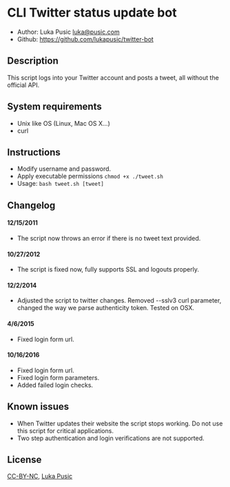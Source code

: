 # CLI Twitter status update bot

* Author: Luka Pusic <luka@pusic.com>
* Github: https://github.com/lukapusic/twitter-bot

## Description
This script logs into your Twitter account and posts a tweet, all without the official API.

## System requirements
* Unix like OS (Linux, Mac OS X...)
* curl

## Instructions
* Modify username and password.
* Apply executable permissions ```chmod +x ./tweet.sh```
* Usage: ```bash tweet.sh [tweet]```

## Changelog

#### 12/15/2011
* The script now throws an error if there is no tweet text provided.

#### 10/27/2012
* The script is fixed now, fully supports SSL and logouts properly.

#### 12/2/2014
* Adjusted the script to twitter changes. Removed --sslv3 curl parameter, changed the way we parse authenticity token. Tested on OSX.

#### 4/6/2015
* Fixed login form url.

#### 10/16/2016
* Fixed login form url.
* Fixed login form parameters.
* Added failed login checks.

## Known issues
* When Twitter updates their website the script stops working. Do not use this script for critical applications.
* Two step authentication and login verifications are not supported.

## License
[CC-BY-NC](https://creativecommons.org/licenses/by-nc/2.0/), [Luka Pusic](https://pusic.com)
